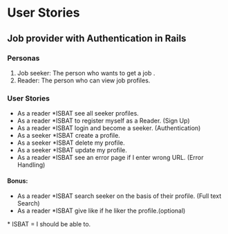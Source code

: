 # User Stories


## 	Job provider with Authentication in Rails


### Personas

1. Job seeker: The person who wants to get a job .
2. Reader: The person who can view job profiles.


### User Stories
* As a reader *ISBAT see all seeker profiles.
* As a reader *ISBAT to register myself as a Reader. (Sign Up)
* As a reader *ISBAT login and become a seeker. (Authentication)
* As a seeker *ISBAT create a profile.
* As a seeker *ISBAT delete my profile.
* As a seeker *ISBAT update my profile.
* As a reader *ISBAT see an error page if I enter wrong URL. (Error Handling)

#### Bonus:
* As a reader *ISBAT search seeker on the basis of their profile. (Full text Search)
* As a reader *ISBAT give like if he liker the profile.(optional)

\* ISBAT = I should be able to.